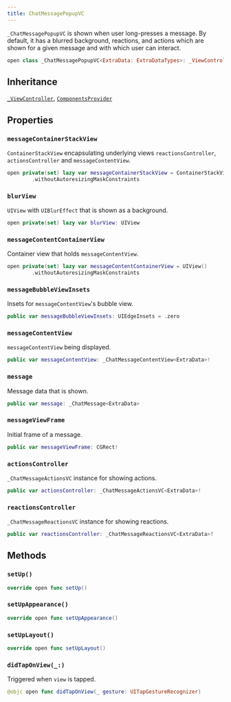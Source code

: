 ```yaml
---
title: ChatMessagePopupVC
---
```


`_ChatMessagePopupVC` is shown when user long-presses a message.
By default, it has a blurred background, reactions, and actions which are shown for a given message
and with which user can interact.

``` swift
open class _ChatMessagePopupVC<ExtraData: ExtraDataTypes>: _ViewController, ComponentsProvider 
```

## Inheritance

[`_ViewController`](../../common-views/_view-controller), [`ComponentsProvider`](../../utils/components-provider)

## Properties

### `messageContainerStackView`

`ContainerStackView` encapsulating underlying views `reactionsController`, `actionsController` and `messageContentView`.

``` swift
open private(set) lazy var messageContainerStackView = ContainerStackView()
        .withoutAutoresizingMaskConstraints
```

### `blurView`

`UIView` with `UIBlurEffect` that is shown as a background.

``` swift
open private(set) lazy var blurView: UIView 
```

### `messageContentContainerView`

Container view that holds `messageContentView`.

``` swift
open private(set) lazy var messageContentContainerView = UIView()
        .withoutAutoresizingMaskConstraints
```

### `messageBubbleViewInsets`

Insets for `messageContentView`'s bubble view.

``` swift
public var messageBubbleViewInsets: UIEdgeInsets = .zero
```

### `messageContentView`

`messageContentView` being displayed.

``` swift
public var messageContentView: _ChatMessageContentView<ExtraData>!
```

### `message`

Message data that is shown.

``` swift
public var message: _ChatMessage<ExtraData> 
```

### `messageViewFrame`

Initial frame of a message.

``` swift
public var messageViewFrame: CGRect!
```

### `actionsController`

`_ChatMessageActionsVC` instance for showing actions.

``` swift
public var actionsController: _ChatMessageActionsVC<ExtraData>!
```

### `reactionsController`

`_ChatMessageReactionsVC` instance for showing reactions.

``` swift
public var reactionsController: _ChatMessageReactionsVC<ExtraData>?
```

## Methods

### `setUp()`

``` swift
override open func setUp() 
```

### `setUpAppearance()`

``` swift
override open func setUpAppearance() 
```

### `setUpLayout()`

``` swift
override open func setUpLayout() 
```

### `didTapOnView(_:)`

Triggered when `view` is tapped.

``` swift
@objc open func didTapOnView(_ gesture: UITapGestureRecognizer) 
```
